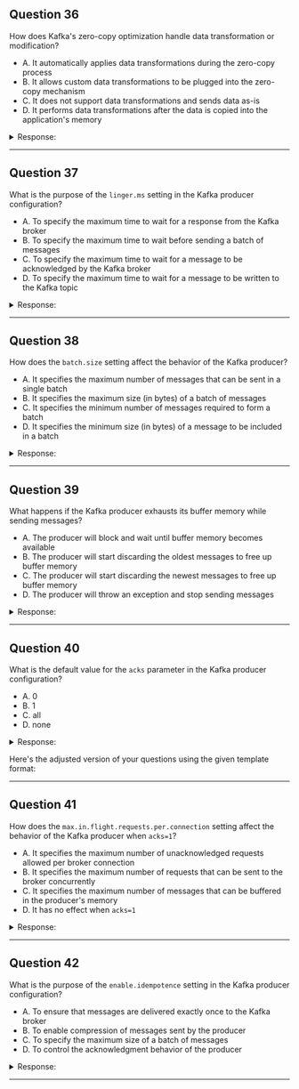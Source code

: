 ## Question 36

How does Kafka's zero-copy optimization handle data transformation or modification?

* A. It automatically applies data transformations during the zero-copy process
* B. It allows custom data transformations to be plugged into the zero-copy mechanism
* C. It does not support data transformations and sends data as-is
* D. It performs data transformations after the data is copied into the application's memory

<details><summary>Response:</summary>

**Answer:** C

**Explanation:**
Kafka’s zero-copy uses the `sendfile` system call to transfer bytes directly from the page cache to the network socket. No transformation is applied during this process—data is passed through as-is, which boosts performance.

</details>

---

## Question 37

What is the purpose of the `linger.ms` setting in the Kafka producer configuration?

* A. To specify the maximum time to wait for a response from the Kafka broker
* B. To specify the maximum time to wait before sending a batch of messages
* C. To specify the maximum time to wait for a message to be acknowledged by the Kafka broker
* D. To specify the maximum time to wait for a message to be written to the Kafka topic

<details><summary>Response:</summary>

**Answer:** B

**Explanation:**
`linger.ms` lets the producer wait for the specified time before sending a batch. This increases chances of batching more messages together, improving throughput, especially when the rate of messages is low.

</details>

---

## Question 38

How does the `batch.size` setting affect the behavior of the Kafka producer?

* A. It specifies the maximum number of messages that can be sent in a single batch
* B. It specifies the maximum size (in bytes) of a batch of messages
* C. It specifies the minimum number of messages required to form a batch
* D. It specifies the minimum size (in bytes) of a message to be included in a batch

<details><summary>Response:</summary>

**Answer:** B

**Explanation:**
`batch.size` determines the upper limit in bytes for a batch of records. Once this threshold is reached or the `linger.ms` timeout expires, the batch is sent to the broker.

</details>

---

## Question 39

What happens if the Kafka producer exhausts its buffer memory while sending messages?

* A. The producer will block and wait until buffer memory becomes available
* B. The producer will start discarding the oldest messages to free up buffer memory
* C. The producer will start discarding the newest messages to free up buffer memory
* D. The producer will throw an exception and stop sending messages

<details><summary>Response:</summary>

**Answer:** A

**Explanation:**
When the buffer is full, the producer will block up to `max.block.ms`. If memory still isn't available, it throws a `TimeoutException`. This behavior prevents dropping data but may slow down producers.

</details>

---

## Question 40

What is the default value for the `acks` parameter in the Kafka producer configuration?

* A. 0
* B. 1
* C. all
* D. none

<details><summary>Response:</summary>

**Answer:** B

**Explanation:**
By default, `acks=1`. This means the leader broker writes the message to its local log and immediately acknowledges it—faster but less durable than `acks=all`.

</details>

Here's the adjusted version of your questions using the given template format:

---

## Question 41

How does the `max.in.flight.requests.per.connection` setting affect the behavior of the Kafka producer when `acks=1`?

* A. It specifies the maximum number of unacknowledged requests allowed per broker connection
* B. It specifies the maximum number of requests that can be sent to the broker concurrently
* C. It specifies the maximum number of messages that can be buffered in the producer's memory
* D. It has no effect when `acks=1`

<details><summary>Response:</summary>

**Answer:** A

**Explanation:**
The `max.in.flight.requests.per.connection` setting in the Kafka producer configuration specifies the maximum number of unacknowledged requests allowed per broker connection. When `acks=1`, this determines how many requests the producer can send before waiting for an acknowledgment. Higher values improve throughput but may risk message reordering on retries.

</details>

---

## Question 42

What is the purpose of the `enable.idempotence` setting in the Kafka producer configuration?

* A. To ensure that messages are delivered exactly once to the Kafka broker
* B. To enable compression of messages sent by the producer
* C. To specify the maximum size of a batch of messages
* D. To control the acknowledgment behavior of the producer

<details><summary>Response:</summary>

**Answer:** A

**Explanation:**
The `enable.idempotence` setting ensures that messages are delivered exactly once by tracking sequence numbers for each partition. It allows Kafka to discard duplicates caused by retries, making the producer idempotent and improving delivery guarantees.

</details>

---

